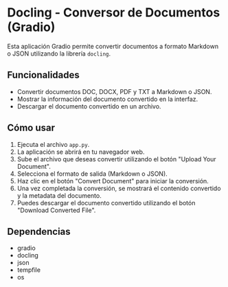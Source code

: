 # Docling - Conversor de Documentos (Gradio)

Esta aplicación Gradio permite convertir documentos a formato Markdown o JSON utilizando la librería `docling`.

## Funcionalidades

- Convertir documentos DOC, DOCX, PDF y TXT a Markdown o JSON.
- Mostrar la información del documento convertido en la interfaz.
- Descargar el documento convertido en un archivo.

## Cómo usar

1. Ejecuta el archivo `app.py`.
2. La aplicación se abrirá en tu navegador web.
3. Sube el archivo que deseas convertir utilizando el botón "Upload Your Document".
4. Selecciona el formato de salida (Markdown o JSON).
5. Haz clic en el botón "Convert Document" para iniciar la conversión.
6. Una vez completada la conversión, se mostrará el contenido convertido y la metadata del documento.
7. Puedes descargar el documento convertido utilizando el botón "Download Converted File".

## Dependencias

- gradio
- docling
- json
- tempfile
- os
